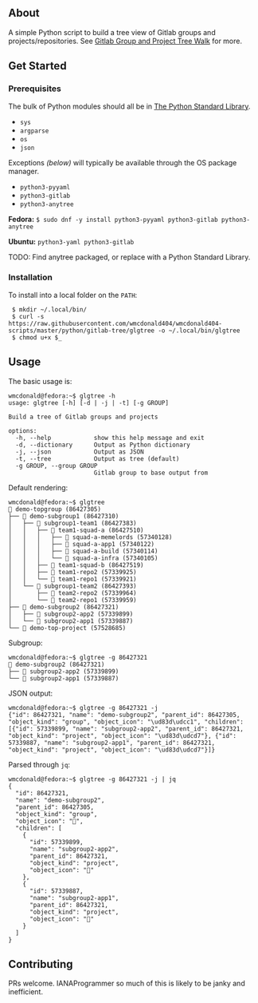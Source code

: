 ## About
A simple Python script to build a tree view of Gitlab groups and projects/repositories. See [Gitlab Group and Project Tree Walk](https://wmcdonald404.github.io/github-pages/2024/04/28/16-34-48-gitlab-group-and-project-tree-walk.html) for more.

## Get Started

### Prerequisites

The bulk of Python modules should all be in [The Python Standard Library](https://docs.python.org/3/library/index.html).
- `sys`
- `argparse`
- `os`
- `json`

Exceptions *(below)* will typically be available through the OS package manager.
- `python3-pyyaml`
- `python3-gitlab`
- `python3-anytree`


**Fedora:**
`$ sudo dnf -y install python3-pyyaml python3-gitlab python3-anytree`

**Ubuntu:**
`python3-yaml python3-gitlab`

TODO: Find anytree packaged, or replace with a Python Standard Library.

### Installation

To install into a local folder on the `PATH`:
```
 $ mkdir ~/.local/bin/
 $ curl -s https://raw.githubusercontent.com/wmcdonald404/wmcdonald404-scripts/master/python/gitlab-tree/glgtree -o ~/.local/bin/glgtree
 $ chmod u+x $_
 ```

## Usage

The basic usage is:
```
wmcdonald@fedora:~$ glgtree -h
usage: glgtree [-h] [-d | -j | -t] [-g GROUP]

Build a tree of Gitlab groups and projects

options:
  -h, --help            show this help message and exit
  -d, --dictionary      Output as Python dictionary
  -j, --json            Output as JSON
  -t, --tree            Output as tree (default)
  -g GROUP, --group GROUP
                        Gitlab group to base output from
```

Default rendering:
```
wmcdonald@fedora:~$ glgtree 
📁 demo-topgroup (86427305)
├── 📁 demo-subgroup1 (86427310)
│   ├── 📁 subgroup1-team1 (86427383)
│   │   ├── 📁 team1-squad-a (86427510)
│   │   │   ├── 📗 squad-a-memelords (57340128)
│   │   │   ├── 📗 squad-a-app1 (57340122)
│   │   │   ├── 📗 squad-a-build (57340114)
│   │   │   └── 📗 squad-a-infra (57340105)
│   │   ├── 📁 team1-squad-b (86427519)
│   │   ├── 📗 team1-repo2 (57339925)
│   │   └── 📗 team1-repo1 (57339921)
│   └── 📁 subgroup1-team2 (86427393)
│       ├── 📗 team2-repo2 (57339964)
│       └── 📗 team2-repo1 (57339959)
├── 📁 demo-subgroup2 (86427321)
│   ├── 📗 subgroup2-app2 (57339899)
│   └── 📗 subgroup2-app1 (57339887)
└── 📗 demo-top-project (57528685)
```
Subgroup:
```
wmcdonald@fedora:~$ glgtree -g 86427321
📁 demo-subgroup2 (86427321)
├── 📗 subgroup2-app2 (57339899)
└── 📗 subgroup2-app1 (57339887)
```
JSON output:
```
wmcdonald@fedora:~$ glgtree -g 86427321 -j
{"id": 86427321, "name": "demo-subgroup2", "parent_id": 86427305, "object_kind": "group", "object_icon": "\ud83d\udcc1", "children": [{"id": 57339899, "name": "subgroup2-app2", "parent_id": 86427321, "object_kind": "project", "object_icon": "\ud83d\udcd7"}, {"id": 57339887, "name": "subgroup2-app1", "parent_id": 86427321, "object_kind": "project", "object_icon": "\ud83d\udcd7"}]}
```
Parsed through `jq`:
```
wmcdonald@fedora:~$ glgtree -g 86427321 -j | jq
{
  "id": 86427321,
  "name": "demo-subgroup2",
  "parent_id": 86427305,
  "object_kind": "group",
  "object_icon": "📁",
  "children": [
    {
      "id": 57339899,
      "name": "subgroup2-app2",
      "parent_id": 86427321,
      "object_kind": "project",
      "object_icon": "📗"
    },
    {
      "id": 57339887,
      "name": "subgroup2-app1",
      "parent_id": 86427321,
      "object_kind": "project",
      "object_icon": "📗"
    }
  ]
}
```

## Contributing

PRs welcome. IANAProgrammer so much of this is likely to be janky and inefficient.
